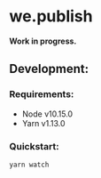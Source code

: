 # we.publish

**Work in progress.**

## Development:

### Requirements:

- Node v10.15.0
- Yarn v1.13.0

### Quickstart:

```
yarn watch
```
